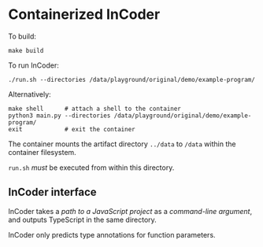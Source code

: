 # Containerized InCoder

To build:

    make build

To run InCoder:

    ./run.sh --directories /data/playground/original/demo/example-program/

Alternatively:

    make shell      # attach a shell to the container
    python3 main.py --directories /data/playground/original/demo/example-program/
    exit            # exit the container

The container mounts the artifact directory `../data` to `/data` within the
container filesystem.

`run.sh` _must_ be executed from within this directory.

## InCoder interface

InCoder takes a _path to a JavaScript project_ as a _command-line argument_,
and outputs TypeScript in the same directory.

InCoder only predicts type annotations for function parameters.
